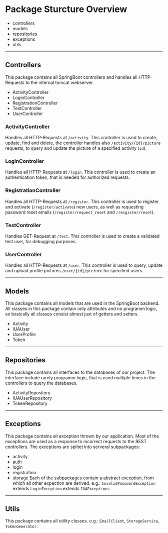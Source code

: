 <title>Backend - Architecture and Design</title>

# Package Sturcture Overview
* controllers
* models
* repositories
* exceptions
* utils


***


## Controllers
This package contains all SpringBoot controllers and handles all HTTP-Requests to the internal tomcat webserver.
* ActivityController
* LoginController
* RegistrationController
* TestController
* UserController

### ActivityController
Handles all HTTP-Requests at `/activity`. This controller is used to create, update, find and delete, the controller handles also `/activity/{id}/picture` requests, to query and update the picture of a specified activity (`id`).
### LoginController
Handles all HTTP-Requests at `/login`. This controller is used to create an authentication token, that is needed for authorized requests.
### RegistrationController
Handles all HTTP-Requests at `/register`. This controller is used to register and activate (`/register/activate`) new users, as well as requesting password reset emails (`/register/request_reset` and `/resgister/reset`).
### TestController
Handles GET-Request at `/test`. This controller is used to create a validated test user, for debugging purposes.
### UserController
Handles all HTTP-Requests at `/user`. This controller is used to query, update and upload profile pictures `/user/{id}/picture` for specified users.

***

## Models
This package contains all models that are used in the SpringBoot backend. All classes in this package contain only attributes and no programm logic, so basically all classes consist almost just of getters and setters.
* Activity
* IUAUser
* UserProfile
* Token

***

## Repositories
This package contains all interfaces to the databases of our project. The interface include rarely programm logic, that is used multiple times in the controllers to query the databases.
* ActivityRepository
* IUAUserRepository
* TokenRepository

***

## Exceptions
This package contains all exception thrown by our application. Most of the exceptions are used as a response to incorrect requests to the REST controllers. The exceptions are splitet into serveral subpackages:
* activity
* auth
* login
* registration
* storage
Each of the subpackages contain a abstract exception, from which all other expection are derived. e.g.: `InvalidPasswordException` extends `LoginException` extends `IUAExceptions`

***

## Utils
This package contains all utility classes. e.g.: `EmailClient`, `StorageService`, `TokenGenerator`.
